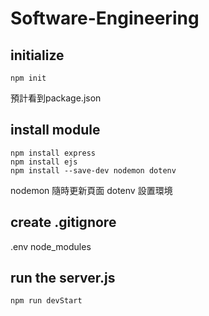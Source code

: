 # Software-Engineering

## initialize
    npm init
預計看到package.json

## install module
    npm install express
    npm install ejs
    npm install --save-dev nodemon dotenv
nodemon 隨時更新頁面
dotenv  設置環境

## 
## create .gitignore
.env
node_modules

## run the server.js
    npm run devStart
